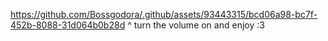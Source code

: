 https://github.com/Bossgodora/.github/assets/93443315/bcd06a98-bc7f-452b-8088-31d064b0b28d
^ turn the volume on and enjoy :3 
